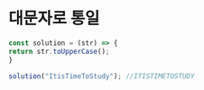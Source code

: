 # 대문자로 통일

```javascript
const solution = (str) => {
return str.toUpperCase();
}

solution("ItisTimeToStudy"); //ITISTIMETOSTUDY
```
